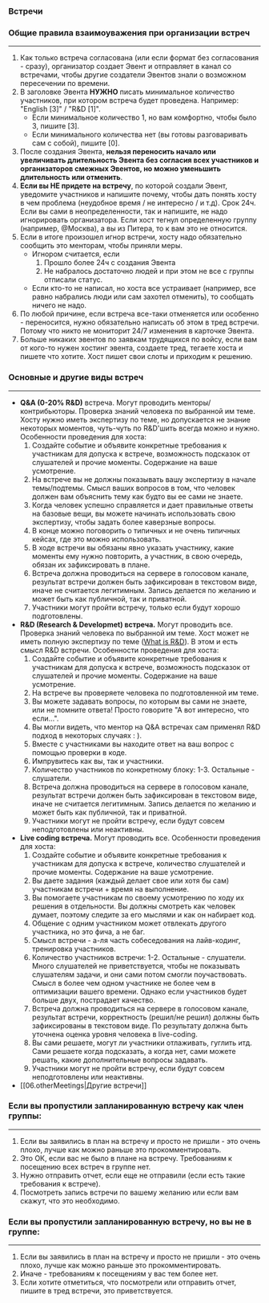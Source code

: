 ### Встречи

### Общие правила взаимоуважения при организации встреч

---

1. Как только встреча согласована (или если формат без согласования - сразу), организатор создает Эвент и отправляет в канал со встречами, чтобы другие создатели Эвентов знали о возможном пересечении по времени.
2. В заголовке Эвента **НУЖНО** писать минимальное количество участников, при котором
встреча будет проведена. Например: "English [3]" / "R&D [1]".
    - Если минимальное количество 1, но вам комфортно, чтобы было 3, пишите [3].
    - Если минимального количества нет (вы готовы разговаривать сам с собой), пишите [0].
3. После создания Эвента, **нельзя переносить начало или увеличивать длительность Эвента без согласия всех участников и организаторов смежных Эвентов, но можно уменьшить длительность или отменить**.
4. **Если вы НЕ придете на встречу**, по которой создали Эвент, уведомите участников и напишите почему, чтобы дать понять хосту в чем проблема (неудобное время / не интересно / и т.д).
Срок 24ч. Если вы сами в неопределенности, так и напишите, не надо игнорировать организатора. Если хост тегнул определенную группу (например, @Москва), а вы из Питера, то к вам это не относится.
5. Если в итоге произошел игнор встречи, хосту надо обязательно сообщить это менторам, чтобы приняли меры.
    - Игнором считается, если
        1. Прошло более 24ч с создания Эвента
        2. Не набралось достаточно людей и при этом не все с группы отписали статус.
    - Если кто-то не написал, но хоста все устраивает (например, все равно набрались люди или сам захотел отменить), то сообщать ничего не надо.
6. По любой причине, если встреча все-таки отменяется или особенно - переносится, нужно обязательно написать об этом в тред встречи. Потому что никто не мониторит 24/7 изменения в карточке Эвента.
7. Больше никаких эвентов по заявкам трудящихся по войсу, если вам от кого-то нужен хостинг эвента, создаете тред, тегаете хоста и пишете что хотите. Хост пишет свои слоты и приходим к решению.

### Основные и другие виды встреч

---

- **Q&A (0-20% R&D)** встреча. Могут проводить менторы/контрибьюторы.
Проверка знаний человека по выбранной им теме.
Хосту нужно иметь экспертизу по теме, но допускается не знание некоторых моментов,
чуть-чуть по R&D'шить всегда можно и нужно.
Особенности проведения для хоста:
    1. Создайте событие и объявите конкретные требования к участникам для допуска к встрече,
    возможность подсказок от слушателей и прочие моменты. Содержание на ваше усмотрение.
    2. На встрече вы не должны показывать вашу экспертизу в начале темы/подтемы.
    Смысл ваших вопросов в том, что человек должен вам объяснить тему как будто вы ее сами не знаете.
    3. Когда человек успешно справляется и дает правильные ответы на базовые вещи,
    вы можете начинать использовать свою экспертизу, чтобы задать более каверзные вопросы.
    4. В конце можно поговорить о типичных и не очень типичных кейсах, где это можно использовать.
    5. В ходе встречи вы обязаны явно указать участнику, какие моменты ему нужно повторить, а участник, в свою очередь, обязан их зафиксировать в плане.
    6. Встреча должна проводиться на сервере в голосовом канале,
    результат встречи должен быть зафиксирован в текстовом виде, иначе не считается легитимным.
    Запись делается по желанию и может быть как публичной, так и приватной.
    7. Участники могут пройти встречу, только если будут хорошо подготовлены.
- **R&D (Research & Developmet) встреча.** Могут проводить все.
Проверка знаний человека по выбранной им теме.
Хост может не иметь полную экспертизу по теме ([What is R&D](https://forrestbrown.co.uk/news/what-is-r-and-d/)).
В этом и есть смысл R&D встречи.
Особенности проведения для хоста:
    1. Создайте событие и объявите конкретные требования к участникам для допуска к встрече,
    возможность подсказок от слушателей и прочие моменты. Содержание на ваше усмотрение.
    2. На встрече вы проверяете человека по подготовленной им теме.
    3. Вы можете задавать вопросы, по которым вы сами не знаете, или не помните
    ответа! Просто говорите "А вот интересно, что если...".
    4. Вы могли видеть, что ментор на Q&A встречах сам применял R&D подход в некоторых случаях : ).
    5. Вместе с участниками вы находите ответ на ваш вопрос с помощью проверки в коде.
    6. Импрувитесь как вы, так и участники.
    7. Количество участников по конкретному блоку: 1-3. Остальные - слушатели.
    8. Встреча должна проводиться на сервере в голосовом канале,
    результат встречи должен быть зафиксирован в текстовом виде, иначе не считается легитимным.
    Запись делается по желанию и может быть как публичной, так и приватной.
    9. Участники могут не пройти встречу, если будут совсем неподготовлены или неактивны.
- **Live coding встреча.** Могут проводить все.
Особенности проведения для хоста:
    1. Создайте событие и объявите конкретные требования к участникам для допуска к встрече,
    количество слушателей и прочие моменты. Содержание на ваше усмотрение.
    2. Вы даете задания (каждый делает свое или хотя бы сам) участникам встречи + время на выполнение.
    3. Вы помогаете участникам по своему усмотрению по ходу их решения в отдельности.
    Вы должны смотреть как человек думает, поэтому следите за его мыслями и как он набирает код.
    4. Общение с одним участником может отвлекать другого участника, но это фича, а не баг.
    5. Смысл встречи - а-ля часть собеседования на лайв-кодинг, тренировка участников.
    6. Количество участников встречи: 1-2. Остальные - слушатели.
    Много слушателей не приветствуется, чтобы не показывать слушателям задачи,
    и они сами потом смогли поучаствовать.
    Смысл в более чем одном участнике не более чем в оптимизации вашего времени.
    Однако если участников будет больше двух, пострадает качество.
    7. Встреча должна проводиться на сервере в голосовом канале,
    результат встречи, корректность (решил/не решил) должны быть зафиксированы в текстовом виде.
    По результату должна быть уточнена оценка уровня человека в live-coding.
    8. Вы сами решаете, могут ли участники отлаживать, гуглить итд. Сами решаете когда подсказать,
    а когда нет, сами можете решать, какие дополнительные вопросы задавать.
    9. Участники могут не пройти встречу, если будут совсем неподготовлены или неактивны.
- [[06.otherMeetings|Другие встречи]]

### Если вы пропустили запланированную встречу как член группы:

---

1. Если вы заявились в план на встречу и просто не пришли - это очень плохо, лучше как можно раньше это прокомментировать.
2. Это ОК, если вас не было в плане на встречу. Требованиям к посещению всех встреч в группе нет.
3. Нужно отправить отчет, если еще не отправили (если есть такие требования к встрече).
4. Посмотреть запись встречи по вашему желанию или если вам скажут, что это необходимо.

### Если вы пропустили запланированную встречу, но вы не в группе:

---

1. Если вы заявились в план на встречу и просто не пришли - это очень плохо, лучше как можно раньше это прокомментировать.
2. Иначе - требованиям к посещениям у вас тем более нет.
3. Если хотите отметиться, что посмотрели или отправить отчет, пишите в тред встречи, это приветствуется.